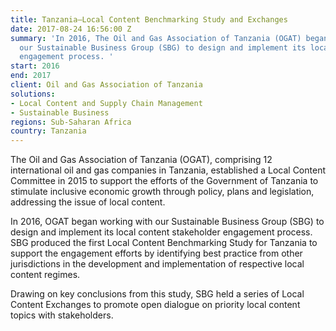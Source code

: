 ```yaml
---
title: Tanzania—Local Content Benchmarking Study and Exchanges
date: 2017-08-24 16:56:00 Z
summary: 'In 2016, The Oil and Gas Association of Tanzania (OGAT) began working with
  our Sustainable Business Group (SBG) to design and implement its local content stakeholder
  engagement process. '
start: 2016
end: 2017
client: Oil and Gas Association of Tanzania
solutions:
- Local Content and Supply Chain Management
- Sustainable Business
regions: Sub-Saharan Africa
country: Tanzania
---
```


The Oil and Gas Association of Tanzania (OGAT), comprising 12 international oil and gas companies in Tanzania, established a Local Content Committee in 2015 to support the efforts of the Government of Tanzania to stimulate inclusive economic growth through policy, plans and legislation, addressing the issue of local content. 

In 2016, OGAT began working with our Sustainable Business Group (SBG) to design and implement its local content stakeholder engagement process. SBG produced the first Local Content Benchmarking Study for Tanzania to support the engagement efforts by identifying best practice from other jurisdictions in the development and implementation of respective local content regimes. 

Drawing on key conclusions from this study, SBG held a series of Local Content Exchanges to promote open dialogue on priority local content topics with stakeholders.
